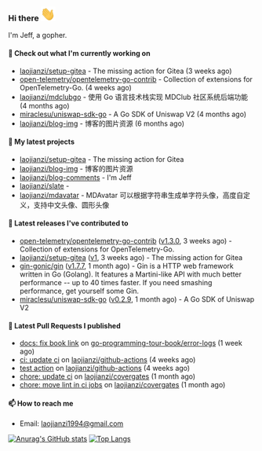 ### Hi there <img src="https://raw.githubusercontent.com/laojianzi/laojianzi/main/wave.gif" width="30px">

I'm Jeff, a gopher.

#### 👷 Check out what I'm currently working on

- [laojianzi/setup-gitea](https://github.com/laojianzi/setup-gitea) - The missing action for Gitea (3 weeks ago)
- [open-telemetry/opentelemetry-go-contrib](https://github.com/open-telemetry/opentelemetry-go-contrib) - Collection of extensions for OpenTelemetry-Go. (4 weeks ago)
- [laojianzi/mdclubgo](https://github.com/laojianzi/mdclubgo) - 使用 Go 语言技术栈实现 MDClub 社区系统后端功能 (4 months ago)
- [miraclesu/uniswap-sdk-go](https://github.com/miraclesu/uniswap-sdk-go) - A Go SDK of Uniswap V2 (4 months ago)
- [laojianzi/blog-img](https://github.com/laojianzi/blog-img) - 博客的图片资源 (6 months ago)

#### 🌱 My latest projects

- [laojianzi/setup-gitea](https://github.com/laojianzi/setup-gitea) - The missing action for Gitea
- [laojianzi/blog-img](https://github.com/laojianzi/blog-img) - 博客的图片资源
- [laojianzi/blog-comments](https://github.com/laojianzi/blog-comments) - I&#39;m Jeff
- [laojianzi/slate](https://github.com/laojianzi/slate) - 
- [laojianzi/mdavatar](https://github.com/laojianzi/mdavatar) - MDAvatar 可以根据字符串生成单字符头像，高度自定义，支持中文头像、圆形头像

#### 🔭 Latest releases I've contributed to

- [open-telemetry/opentelemetry-go-contrib](https://github.com/open-telemetry/opentelemetry-go-contrib) ([v1.3.0](https://github.com/open-telemetry/opentelemetry-go-contrib/releases/tag/v1.3.0), 3 weeks ago) - Collection of extensions for OpenTelemetry-Go.
- [laojianzi/setup-gitea](https://github.com/laojianzi/setup-gitea) ([v1](https://github.com/laojianzi/setup-gitea/releases/tag/v1), 3 weeks ago) - The missing action for Gitea
- [gin-gonic/gin](https://github.com/gin-gonic/gin) ([v1.7.7](https://github.com/gin-gonic/gin/releases/tag/v1.7.7), 1 month ago) - Gin is a HTTP web framework written in Go (Golang). It features a Martini-like API with much better performance -- up to 40 times faster. If you need smashing performance, get yourself some Gin.
- [miraclesu/uniswap-sdk-go](https://github.com/miraclesu/uniswap-sdk-go) ([v0.2.9](https://github.com/miraclesu/uniswap-sdk-go/releases/tag/v0.2.9), 1 month ago) - A Go SDK of Uniswap V2

#### 🔨 Latest Pull Requests I published

- [docs: fix book link](https://github.com/go-programming-tour-book/error-logs/pull/2) on [go-programming-tour-book/error-logs](https://github.com/go-programming-tour-book/error-logs) (1 week ago)
- [ci: update ci](https://github.com/laojianzi/github-actions/pull/2) on [laojianzi/github-actions](https://github.com/laojianzi/github-actions) (4 weeks ago)
- [test action](https://github.com/laojianzi/github-actions/pull/1) on [laojianzi/github-actions](https://github.com/laojianzi/github-actions) (4 weeks ago)
- [chore: update ci](https://github.com/laojianzi/covergates/pull/8) on [laojianzi/covergates](https://github.com/laojianzi/covergates) (1 month ago)
- [chore: move lint in ci jobs](https://github.com/laojianzi/covergates/pull/7) on [laojianzi/covergates](https://github.com/laojianzi/covergates) (1 month ago)

#### 📫 How to reach me

- Email: laojianzi1994@gmail.com

[![Anurag's GitHub stats](https://github-readme-stats.vercel.app/api?username=laojianzi&count_private=true&show_icons=true&theme=vue-dark&include_all_commits=true)](https://github.com/laojianzi/laojianzi)
[![Top Langs](https://github-readme-stats.vercel.app/api/top-langs/?username=laojianzi&theme=vue-dark)](https://github.com/laojianzi/laojianzi)
